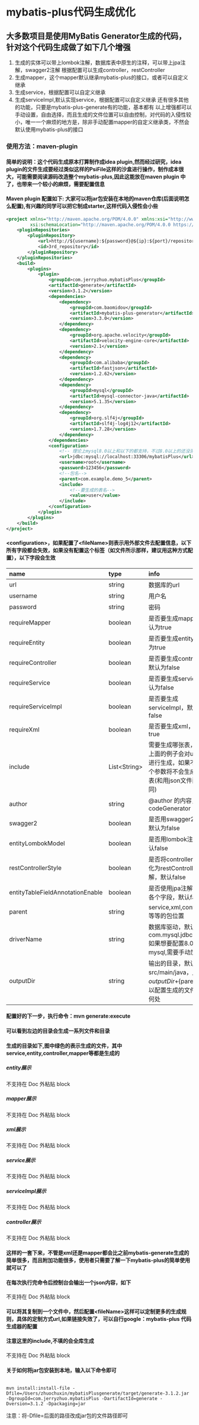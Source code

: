 # mybatis-plus代码生成优化

## 大多数项目是使用MyBatis Generator生成的代码，针对这个代码生成做了如下几个增强

1. 生成的实体可以带上lombok注解，数据库表中原生的注释，可以带上jpa注解，swagger2注解
根据配置可以生成controller，restController
2. 生成mapper，这个mapper默认继承mybatis-plus的接口，或者可以自定义继承
3. 生成service，根据配置可以自定义继承
4. 生成serviceImpl,默认实现service，根据配置可以自定义继承
还有很多其他的功能，只要是mybatis-plus-generate有的功能，基本都有
以上增强都可以手动设置，自由选择，而且生成的文件位置可以自由控制，对代码的入侵性较小，唯一一个麻烦的地方是，除非手动配置mapper的自定义继承类，不然会默认使用mybatis-plus的接口

### 使用方法：maven-plugin

#### 简单的说明：这个代码生成原本打算制作成idea plugin,然而经过研究，idea plugin的文件生成要经过类似这样的PsiFile这样的沙盒进行操作，制作成本很大，可能需要阅读源码改造整个mybatis-plus,因此这能放在maven plugin 中了，也带来一个较小的麻烦，需要配置信息

#### Maven plugin 配置如下: 大家可以将jar包安装在本地的maven仓库(后面说明怎么配置),有兴趣的同学可以把它制成starter,这样代码入侵性会小些

``` xml
<project xmlns="http://maven.apache.org/POM/4.0.0" xmlns:xsi="http://www.w3.org/2001/XMLSchema-instance"
         xsi:schemaLocation="http://maven.apache.org/POM/4.0.0 https://maven.apache.org/xsd/maven-4.0.0.xsd">
    <pluginRepositories>
        <pluginRepository>
            <url>http://${username}:${password}@${ip}:${port}/repository/${repository}/</url>
            <id>3rd_repository</id>
        </pluginRepository>
    </pluginRepositories>
    <build>
        <plugins>
            <plugin>
                <groupId>com.jerryzhuo.mybatisPlus</groupId>
                <artifactId>generate</artifactId>
                <version>3.1.2</version>
                <dependencies>
                    <dependency>
                        <groupId>com.baomidou</groupId>
                        <artifactId>mybatis-plus-generator</artifactId>
                        <version>3.3.0</version>
                    </dependency>
                    <dependency>
                        <groupId>org.apache.velocity</groupId>
                        <artifactId>velocity-engine-core</artifactId>
                        <version>2.1</version>
                    </dependency>
                    <dependency>
                        <groupId>com.alibaba</groupId>
                        <artifactId>fastjson</artifactId>
                        <version>1.2.62</version>
                    </dependency>
                    <dependency>
                        <groupId>mysql</groupId>
                        <artifactId>mysql-connector-java</artifactId>
                        <version>5.1.35</version>
                    </dependency>
                    <dependency>
                        <groupId>org.slf4j</groupId>
                        <artifactId>slf4j-log4j12</artifactId>
                        <version>1.7.28</version>
                    </dependency>
                </dependencies>
                <configuration>
                    <!-- 理论上mysql8.0以上和以下的都支持，不过8.0以上的还没测试过，另外需要添加一些额外的设置-->
                    <url>jdbc:mysql://localhost:33306/mybatisPlus</url>
                    <username>root</username>
                    <password>123456</password>
                    <!--包名-->
                    <parent>com.example.demo_5</parent>
                    <include>
                        <!--要生成的表名-->
                        <value>user</value>
                    </include>
                </configuration>
            </plugin>
        </plugins>
    </build>
</project>
```

#### \<configuration\>，如果配置了\<fileName\>则表示用外部文件去配置信息，以下所有字段都会失效，如果没有配置这个标签（如文件所示那样，建议用这种方式配置），以下字段会生效

| name                             | type           | info                                                                                                     | require |
| :------------------------------- | :------------- | :------------------------------------------------------------------------------------------------------- | :-----: |
| url                              | string         | 数据库的url                                                                                              |  必要   |
| username                         | string         | 用户名                                                                                                   |  必要   |
| password                         | string         | 密码                                                                                                     |  必要   |
| requireMapper                    | boolean        | 是否要生成mapper，默认为true                                                                             | 非必要  |
| requireEntity                    | boolean        | 是否要生成entity，默认为true                                                                             | 非必要  |
| requireController                | boolean        | 是否要生成controller，默认为false                                                                        | 非必要  |
| requireService                   | boolean        | 是否要生成service，默认为false                                                                           | 非必要  |
| requireServiceImpl               | boolean        | 是否要生成serviceImpl，默认为false                                                                       | 非必要  |
| requireXml                       | boolean        | 是否要生成xml，默认为true                                                                                | 非必要  |
| include                          | List\<String\> | 需要生成哪张表，例如上面的例子会对user表进行生成，如果不填这个参数将不会生成任何表(和用json文件配置不同) | 非必要  |
| author                           | string         | @author 的内容，默认codeGenerator                                                                        | 非必要  |
| swagger2                         | boolean        | 是否用swagger2注解，默认为false                                                                          | 非必要  |
| entityLombokModel                | boolean        | 是否用lombok注解，默认false                                                                              | 非必要  |
| restControllerStyle              | boolean        | 是否将controller注解转化为restController注解，默认false                                                  | 非必要  |
| entityTableFieldAnnotationEnable | boolean        | 是否使用jpa注解去标识各个字段，默认false                                                                 | 非必要  |
| parent                           | string         | service,xml,controller等等的包位置                                                                       | 非必要  |
| driverName                       | string         | 数据库驱动，默认为com.mysql.jdbc.Driver,如果想要配置8.0以上的mysql,需要手动加依赖                        | 非必要  |
| outputDir                        | string         | 输出的目录，默认为src/main/java，用${outputDir}+${parent}可以配置生成的文件放在何处                      | 非必要  |

#### 配置好的下一步，执行命令：mvn generate:execute

#### 可以看到左边的目录会生成一系列文件和目录

#### 生成的目录如下,图中绿色的表示生成的文件，其中service,entity,controller,mapper等都是生成的

##### entity展示

不支持在 Doc 外粘贴 block

##### mapper展示

不支持在 Doc 外粘贴 block

##### xml展示

不支持在 Doc 外粘贴 block

##### service展示

不支持在 Doc 外粘贴 block

##### serviceImpl展示

不支持在 Doc 外粘贴 block

##### controller展示

不支持在 Doc 外粘贴 block

#### 这样的一套下来，不管是xml还是mapper都会比之前mybatis-generate生成的简单很多，而且附加功能很多，使用者只需要了解一下mybatis-plus的简单使用就可以了

#### 在每次执行完命令后控制台会输出一个json内容，如下

不支持在 Doc 外粘贴 block

#### 可以将其复制到一个文件中，然后配置\<fileName\>这样可以定制更多的生成规则，具体的定制方式url,如果链接失效了，可以自行google：mybatis-plus 代码生成器的配置

#### 注意这里的include,不填的会全库生成

不支持在 Doc 外粘贴 block

#### 关于如何将jar包安装到本地，输入以下命令即可

``` shell

mvn install:install-file -Dfile=/Users/zhuochuxin/mybatisPlusgenerate/target/generate-3.1.2.jar -DgroupId=com.jerryzhuo.mybatisPlus -DartifactId=generate -Dversion=3.1.2 -Dpackaging=jar

```

注意：将-Dfile=后面的路径改成jar包的文件路径即可
